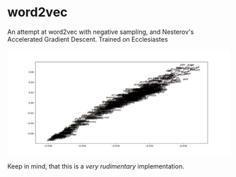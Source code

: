 # word2vec
An attempt at word2vec with negative sampling, and Nesterov's Accelerated Gradient Descent. Trained on Ecclesiastes

![image](mds_ecclesiastes.png)

Keep in mind, that this is a *very rudimentary* implementation.